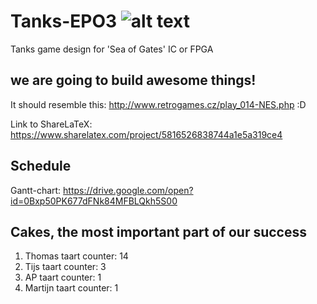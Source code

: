 # Tanks-EPO3  ![alt text](https://i.imgur.com/sVStzCI.png)
Tanks game design for 'Sea of Gates' IC or FPGA

## we are going to build awesome things!
It should resemble this: http://www.retrogames.cz/play_014-NES.php :D

Link to ShareLaTeX: https://www.sharelatex.com/project/5816526838744a1e5a319ce4

## Schedule
Gantt-chart: https://drive.google.com/open?id=0Bxp50PK677dFNk84MFBLQkh5S00

## Cakes, the most important part of our success
1. Thomas taart counter: 14
2. Tijs taart counter: 3
3. AP taart counter: 1
4. Martijn taart counter: 1
